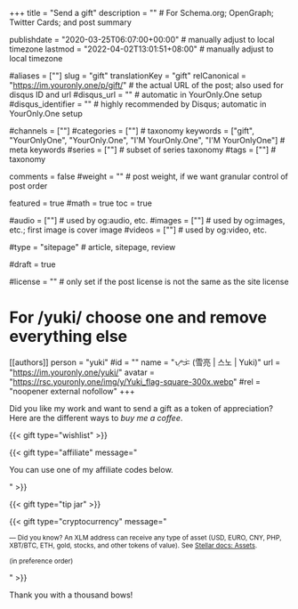 +++
title = "Send a gift"
description = ""                                                    # For Schema.org; OpenGraph; Twitter Cards; and post summary

publishdate = "2020-03-25T06:07:00+00:00"                                        # manually adjust to local timezone
lastmod = "2022-04-02T13:01:51+08:00"                                     # manually adjust to local timezone

#aliases = [""]
slug = "gift"
translationKey = "gift"
relCanonical = "https://im.youronly.one/p/gift/"                                                   # the actual URL of the post; also used for disqus ID and url
#disqus_url = ""                                                    # automatic in YourOnly.One setup
#disqus_identifier = ""                                             # highly recommended by Disqus; automatic in YourOnly.One setup

#channels = [""]
#categories = [""]                                                   # taxonomy
keywords = ["gift", "YourOnlyOne", "YourOnly.One", "I'M YourOnly.One", "I'M YourOnlyOne"]                                                     # meta keywords
#series = [""]                                                       # subset of series taxonomy
#tags = [""]                                                         # taxonomy

comments = false
#weight = ""                                                        # post weight, if we want granular control of post order

featured = true
#math = true
toc = true

#audio = [""]                                                        # used by og:audio, etc.
#images = [""]                                                       # used by og:images, etc.; first image is cover image
#videos = [""]                                                       # used by og:video, etc.

#type = "sitepage"                                                           # article, sitepage, review

#draft = true

#license = ""                                                       # only set if the post license is not the same as the site license

# For /yuki/ choose one and remove everything else
[[authors]]
  person = "yuki"
  #id = ""
  name = "ᜌᜓᜃᜒ (雪亮 | 스노 | Yuki)"
  url = "https://im.youronly.one/yuki/"
  avatar = "https://rsc.youronly.one/img/y/Yuki_flag-square-300x.webp"
  #rel = "noopener external nofollow"
+++

Did you like my work and want to send a gift as a token of appreciation? Here are the different ways to *buy me a coffee*.

<!--more-->

{{< gift type="wishlist" >}}

{{< gift type="affiliate" message="<p>You can use one of my affiliate codes below.</p>" >}}

{{< gift type="tip jar" >}}

{{< gift type="cryptocurrency" message="<small><p>— Did you know? An XLM address can receive any type of asset (USD, EURO, CNY, PHP, XBT/BTC, ETH, gold, stocks, and other tokens of value). See <a href='https://developers.stellar.org/docs/glossary/assets/' rel='noopener external'>Stellar docs: Assets</a>.</p><p>(in preference order)</p></small>" >}}

Thank you with a thousand bows!
